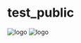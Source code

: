 # test_public
![logo](https://github.com/minsop/test_public/blob/main/%EA%B3%B0.jpg.crdownload)
![logo][1]


[1]:https://github.com/minsop/test_public/blob/main/%EA%B3%B0.jpg.crdownload
